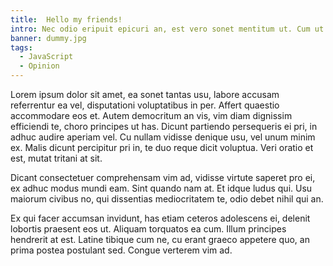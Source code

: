 ```yaml
---
title:  Hello my friends!
intro: Nec odio eripuit epicuri an, est vero sonet mentitum ut. Cum ut quem nibh. Vel ei alia quando oporteat!
banner: dummy.jpg
tags:
  - JavaScript
  - Opinion
---
```


Lorem ipsum dolor sit amet, ea sonet tantas usu, labore accusam referrentur ea vel, disputationi voluptatibus in per. Affert quaestio accommodare eos et. Autem democritum an vis, vim diam dignissim efficiendi te, choro principes ut has. Dicunt partiendo persequeris ei pri, in adhuc audire aperiam vel. Cu nullam vidisse denique usu, vel unum minim ex. Malis dicunt percipitur pri in, te duo reque dicit voluptua. Veri oratio et est, mutat tritani at sit.

Dicant consectetuer comprehensam vim ad, vidisse virtute saperet pro ei, ex adhuc modus mundi eam. Sint quando nam at. Et idque ludus qui. Usu maiorum civibus no, qui dissentias mediocritatem te, odio debet nihil qui an.

Ex qui facer accumsan invidunt, has etiam ceteros adolescens ei, delenit lobortis praesent eos ut. Aliquam torquatos ea cum. Illum principes hendrerit at est. Latine tibique cum ne, cu erant graeco appetere quo, an prima postea postulant sed. Congue verterem vim ad.
